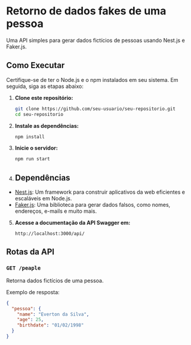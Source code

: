 # Retorno de dados fakes de uma pessoa

Uma API simples para gerar dados fictícios de pessoas usando Nest.js e Faker.js.

## Como Executar

Certifique-se de ter o Node.js e o npm instalados em seu sistema. Em seguida, siga as etapas abaixo:

1. **Clone este repositório:**

    ```bash
    git clone https://github.com/seu-usuario/seu-repositorio.git
    cd seu-repositorio
    ```

2. **Instale as dependências:**

    ```bash
    npm install
    ```

3. **Inicie o servidor:**

    ```bash
    npm run start
    ```

4. ## Dependências

- [Nest.js](https://nestjs.com/): Um framework para construir aplicativos da web eficientes e escaláveis em Node.js.
- [Faker.js](https://fakerjs.dev/): Uma biblioteca para gerar dados falsos, como nomes, endereços, e-mails e muito mais.


5. **Acesse a documentação da API Swagger em:**

    ```
    http://localhost:3000/api/
    ```

## Rotas da API

### `GET /peaple`

Retorna dados fictícios de uma pessoa.

Exemplo de resposta:

```json
{
  "pessoa": {
    "name": "Everton da Silva",
    "age": 25,
    "birthdate": "01/02/1998"
  }
}




